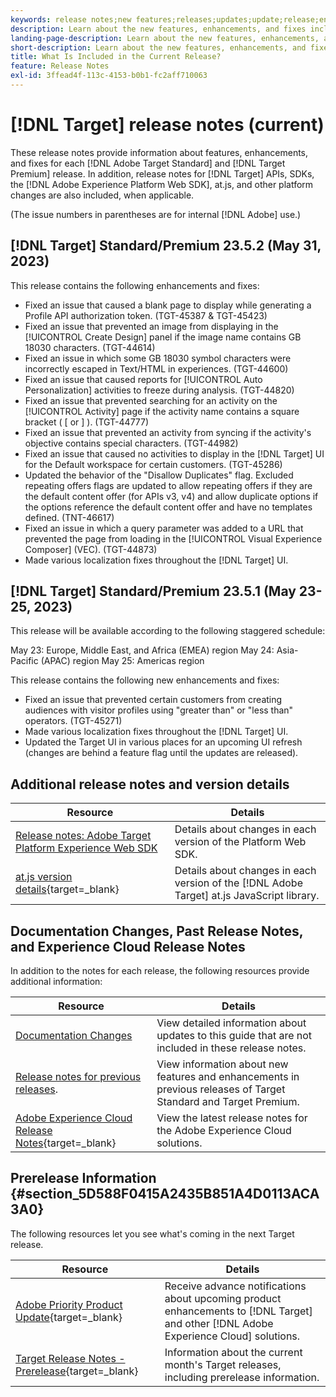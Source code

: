 ```yaml
---
keywords: release notes;new features;releases;updates;update;release;enhancement;enhancements;fixes;bug fixes;updates 
description: Learn about the new features, enhancements, and fixes included in the current release of [!DNL Adobe Target], including SDKs, APIs, and JavaScript libraries.
landing-page-description: Learn about the new features, enhancements, and fixes included in the current release of [!DNL Adobe Target].
short-description: Learn about the new features, enhancements, and fixes included in the current release of [!DNL Adobe Target].
title: What Is Included in the Current Release?
feature: Release Notes
exl-id: 3ffead4f-113c-4153-b0b1-fc2aff710063
---
```

# [!DNL Target] release notes (current)

These release notes provide information about features, enhancements, and fixes for each [!DNL Adobe Target Standard] and [!DNL Target Premium] release. In addition, release notes for [!DNL Target] APIs, SDKs, the [!DNL Adobe Experience Platform Web SDK], at.js, and other platform changes are also included, when applicable.

(The issue numbers in parentheses are for internal [!DNL Adobe] use.)

## [!DNL Target] Standard/Premium 23.5.2 (May 31, 2023)

This release contains the following enhancements and fixes:

* Fixed an issue that caused a blank page to display while generating a Profile API authorization token. (TGT-45387 & TGT-45423)
* Fixed an issue that prevented an image from displaying in the [!UICONTROL Create Design] panel if the image name contains GB 18030 characters. (TGT-44614)
* Fixed an issue in which some GB 18030 symbol characters were incorrectly escaped in Text/HTML in experiences. (TGT-44600)
* Fixed an issue that caused reports for [!UICONTROL Auto Personalization] activities to freeze during analysis. (TGT-44820)
* Fixed an issue that prevented searching for an activity on the [!UICONTROL Activity] page if the activity name contains a square bracket ( [ or ] ). (TGT-44777)
* Fixed an issue that prevented an activity from syncing if the activity's objective contains special characters. (TGT-44982)
* Fixed an issue that caused no activities to display in the [!DNL Target] UI for the Default workspace for certain customers. (TGT-45286)
* Updated the behavior of the "Disallow Duplicates" flag. Excluded repeating offers flags are updated to allow repeating offers if they are the default content offer (for APIs v3, v4) and allow duplicate options if the options reference the default content offer and have no templates defined. (TNT-46617)
* Fixed an issue in which a query parameter was added to a URL that prevented the page from loading in the [!UICONTROL Visual Experience Composer] (VEC). (TGT-44873)
* Made various localization fixes throughout the [!DNL Target] UI.

## [!DNL Target] Standard/Premium 23.5.1 (May 23-25, 2023)

This release will be available according to the following staggered schedule:

May 23: Europe, Middle East, and Africa (EMEA) region
May 24: Asia-Pacific (APAC) region
May 25: Americas region

This release contains the following new enhancements and fixes:

* Fixed an issue that prevented certain customers from creating audiences with visitor profiles using "greater than" or "less than" operators. (TGT-45271)
* Made various localization fixes throughout the [!DNL Target] UI.
* Updated the Target UI in various places for an upcoming UI refresh (changes are behind a feature flag until the updates are released). 

## Additional release notes and version details

|Resource|Details|
|--- |--- |
|[Release notes: Adobe Target Platform Experience Web SDK](https://experienceleague.adobe.com/docs/experience-platform/edge/release-notes.html?lang=en)|Details about changes in each version of the Platform Web SDK.|
|[at.js version details](https://experienceleague.corp.adobe.com/docs/target-dev/developer/client-side/at-js-implementation/target-atjs-versions.html){target=_blank}|Details about changes in each version of the [!DNL Adobe Target] at.js JavaScript library.|
     
## Documentation Changes, Past Release Notes, and Experience Cloud Release Notes

In addition to the notes for each release, the following resources provide additional information:

|Resource|Details|
|--- |--- |
|[Documentation Changes](/help/main/r-release-notes/doc-change.md)|View detailed information about updates to this guide that are not included in these release notes.|
|[Release notes for previous releases](/help/main/r-release-notes/release-notes-for-previous-releases.md).|View information about new features and enhancements in previous releases of Target Standard and Target Premium.|
|[Adobe Experience Cloud Release Notes](https://experienceleague.adobe.com/docs/release-notes/experience-cloud/current.html){target=_blank}|View the latest release notes for the Adobe Experience Cloud solutions.|

## Prerelease Information {#section_5D588F0415A2435B851A4D0113ACA3A0}

The following resources let you see what's coming in the next Target release.

|Resource|Details|
|--- |--- |
|[Adobe Priority Product Update](https://www.adobe.com/subscription/priority-product-update.html){target=_blank}|Receive advance notifications about upcoming product enhancements to [!DNL Target] and other [!DNL Adobe Experience Cloud] solutions.|
|[Target Release Notes - Prerelease](/help/main/r-release-notes/target-release-notes.md){target=_blank}|Information about the current month's Target releases, including prerelease information.|
